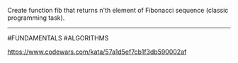 Create function fib that returns n'th element of Fibonacci sequence (classic programming task).

---

#FUNDAMENTALS #ALGORITHMS

https://www.codewars.com/kata/57a1d5ef7cb1f3db590002af